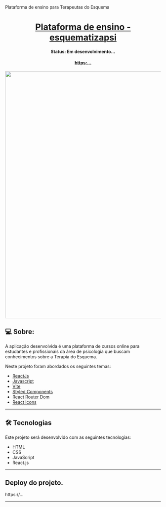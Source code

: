  Plataforma de ensino para Terapeutas do Esquema

 <p align="center">
  <h1 align="center"><a href="#"> Plataforma de ensino - esquematizapsi</a></h1>
</p>

<h4 align="center"> 
	 Status: Em desenvolvimento... 
</h4>
<p align="center">
  <h4 align="center"><a href="#">https:...</a></h4>
</p>

<p align="center">
  <img width="800" src="">
</p>

## 💻 Sobre:

A aplicação desenvolvida é uma plataforma de cursos online para estudantes e profissionais da área de psicologia que buscam conhecimentos sobre a Terapia do Esquema.

Neste projeto foram abordados os seguintes temas:

- [ReactJs](https://reactjs.org)
- [Javascript](https://developer.mozilla.org/pt-BR/docs/Web/JavaScript)
- [Vite](https://vitejs.dev/)
- [Styled Components](https://styled-components.com/)
- [React Router Dom](https://react-icons.github.io/react-icons/)
- [React Icons](https://react-icons.github.io/react-icons)

---

## 🛠 Tecnologias

Este projeto será desenvolvido com as seguintes tecnologias:

- HTML
- CSS
- JavaScript
- React.js

---

## Deploy do projeto.
https://...


---





